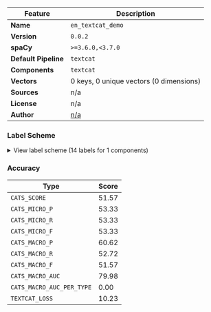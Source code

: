 | Feature | Description |
| --- | --- |
| **Name** | `en_textcat_demo` |
| **Version** | `0.0.2` |
| **spaCy** | `>=3.6.0,<3.7.0` |
| **Default Pipeline** | `textcat` |
| **Components** | `textcat` |
| **Vectors** | 0 keys, 0 unique vectors (0 dimensions) |
| **Sources** | n/a |
| **License** | n/a |
| **Author** | [n/a]() |

### Label Scheme

<details>

<summary>View label scheme (14 labels for 1 components)</summary>

| Component | Labels |
| --- | --- |
| **`textcat`** | `DOUBT`, `FEAR`, `VIOLENCE`, `GREETING`, `GOODBYE`, `THANKS`, `ANGER`, `CONFUSION`, `TRANSITION`, `INFORMATION`, `AGREEMENT`, `CON`, `EXC`, `AGR` |

</details>

### Accuracy

| Type | Score |
| --- | --- |
| `CATS_SCORE` | 51.57 |
| `CATS_MICRO_P` | 53.33 |
| `CATS_MICRO_R` | 53.33 |
| `CATS_MICRO_F` | 53.33 |
| `CATS_MACRO_P` | 60.62 |
| `CATS_MACRO_R` | 52.72 |
| `CATS_MACRO_F` | 51.57 |
| `CATS_MACRO_AUC` | 79.98 |
| `CATS_MACRO_AUC_PER_TYPE` | 0.00 |
| `TEXTCAT_LOSS` | 10.23 |